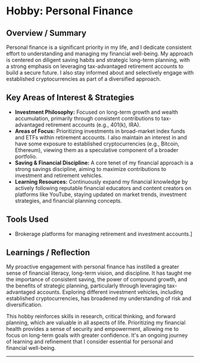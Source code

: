 # Hobby: Personal Finance

<!-- 
This template helps structure your portfolio information for the AI chatbot.
-->

## Overview / Summary

Personal finance is a significant priority in my life, and I dedicate consistent effort to understanding and managing my financial well-being. My approach is centered on diligent saving habits and strategic long-term planning, with a strong emphasis on leveraging tax-advantaged retirement accounts to build a secure future. I also stay informed about and selectively engage with established cryptocurrencies as part of a diversified approach.

## Key Areas of Interest & Strategies



*   **Investment Philosophy:** Focused on long-term growth and wealth accumulation, primarily through consistent contributions to tax-advantaged retirement accounts (e.g., 401(k), IRA).
*   **Areas of Focus:** Prioritizing investments in broad-market index funds and ETFs within retirement accounts. I also maintain an interest in and have some exposure to established cryptocurrencies (e.g., Bitcoin, Ethereum), viewing them as a speculative component of a broader portfolio.
*   **Saving & Financial Discipline:** A core tenet of my financial approach is a strong savings discipline, aiming to maximize contributions to investment and retirement vehicles.
*   **Learning Resources:** Continuously expand my financial knowledge by actively following reputable financial educators and content creators on platforms like YouTube, staying updated on market trends, investment strategies, and financial planning concepts.

## Tools Used

*   Brokerage platforms for managing retirement and investment accounts.]

## Learnings / Reflection

My proactive engagement with personal finance has instilled a greater sense of financial literacy, long-term vision, and discipline. It has taught me the importance of consistent saving, the power of compound growth, and the benefits of strategic planning, particularly through leveraging tax-advantaged accounts. Exploring different investment vehicles, including established cryptocurrencies, has broadened my understanding of risk and diversification.

This hobby reinforces skills in research, critical thinking, and forward planning, which are valuable in all aspects of life. Prioritizing my financial health provides a sense of security and empowerment, allowing me to focus on long-term goals with greater confidence. It's an ongoing journey of learning and refinement that I consider essential for personal and financial well-being.

--- 